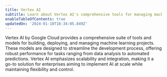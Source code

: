 ```yaml
---
title: Vertex AI
subtitle: Learn about Vertex AI's comprehensive tools for managing machine learning projects
enableTableOfContents: true
updatedOn: '2024-01-10T18:34:05.849Z'
---
```


Vertex AI by Google Cloud provides a comprehensive suite of tools and models for building, deploying, and managing machine learning projects. These models are designed to streamline the development process, offering robust performance for tasks ranging from data analysis to automated predictions. Vertex AI emphasizes scalability and integration, making it a go-to solution for enterprises aiming to implement AI at scale while maintaining flexibility and control.

